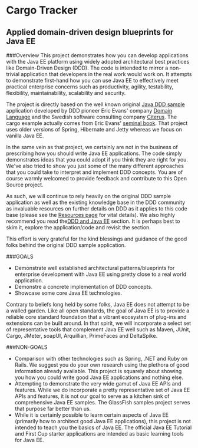 # Cargo Tracker

## Applied domain-driven design blueprints for Java EE

###Overview
This project demonstrates how you can develop applications with the Java EE platform using widely adopted architectural best practices like Domain-Driven Design (DDD). The code is intended to mirror a non-trivial application that developers in the real work would work on. It attempts to demonstrate first-hand how you can use Java EE to effectively meet practical enterprise concerns such as productivity, agility, testability, flexibility, maintainability, scalability and security.  

The project is directly based on the well known original [Java DDD sample](http://dddsample.sourceforge.net/) application developed by DDD pioneer Eric Evans' company [Domain Language](http://domainlanguage.com/) and the Swedish software consulting company [Citerus](http://www.citerus.se/). The cargo example actually comes from Eric Evans' [seminal book](http://www.amazon.com/Domain-Driven-Design-Tackling-Complexity-Software/dp/0321125215). That project uses older versions of Spring, Hibernate and Jetty whereas we focus on vanilla Java EE.  

In the same vein as that project, we certainly are not in the business of prescribing how you should write Java EE applications. The code simply demonstrates ideas that you could adopt if you think they are right for you. We've also tried to show you just some of the many different approaches that you could take to interpret and implement DDD concepts. You are of course warmly welcomed to provide feedback and contribute to this Open Source project.  

As such, we will continue to rely heavily on the original DDD sample application as well as the existing knowledge base in the DDD community as invaluable resources on further details on DDD as it applies to this code base (please see the [Resources page](https://java.net/projects/cargotracker/pages/Resources) for vital details). We also highly recommend you read the[DDD and Java EE](https://java.net/projects/cargotracker/pages/Home#DDD_and_Java_EE) section. It is perhaps best to skim it, explore the application/code and revisit the section.  

This effort is very grateful for the kind blessings and guidance of the good folks behind the original DDD sample application.

###GOALS
* Demonstrate well established architectural patterns/blueprints for enterprise development with Java EE using pretty close to a real world application.
* Demonstre a concrete implementation of DDD concepts.
* Showcase some core Java EE technologies.

Contrary to beliefs long held by some folks, Java EE does not attempt to be a walled garden. Like all open standards, the goal of Java EE is to provide a reliable core standard foundation that a vibrant ecosystem of plug-ins and extensions can be built around. In that spirit, we will incorporate a select set of representative tools that complement Java EE well such as Maven, JUnit, Cargo, JMeter, soapUI, Arquillian, PrimeFaces and DeltaSpike.

###NON-GOALS
*   Comparison with other technologies such as Spring, .NET and Ruby on Rails. We suggest you do your own research using the plethora of good information already available. This project is squarely about showing you how you could write good Java EE applications and nothing else.
*   Attempting to demonstrate the very wide gamut of Java EE APIs and features. While we do incorporate a pretty representative set of Java EE APIs and features, it is not our goal to serve as a kitchen sink of comprehensive Java EE samples. The GlassFish samples project serves that purpose far better than us.
*   While it is certainly possible to learn certain aspects of Java EE (primarily how to architect good Java EE applications), this project is not intended to teach you the basics of Java EE. The official Java EE Tutorial and First Cup starter applications are intended as basic learning tools for Java EE.
